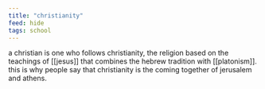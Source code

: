 ```yaml
---
title: "christianity"
feed: hide
tags: school
---
```


a christian is one who follows christianity, the religion based on the teachings of [[jesus]] that combines the hebrew tradition with [[platonism]]. this is why people say that christianity is the coming together of jerusalem and athens. 